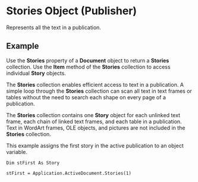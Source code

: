 
# Stories Object (Publisher)

Represents all the text in a publication.


## Example

Use the  **Stories** property of a **Document** object to return a **Stories** collection. Use the **Item** method of the **Stories** collection to access individual **Story** objects.



The  **Stories** collection enables efficient access to text in a publication. A simple loop through the **Stories** collection can scan all text in text frames or tables without the need to search each shape on every page of a publication.



The  **Stories** collection contains one **Story** object for each unlinked text frame, each chain of linked text frames, and each table in a publication. Text in WordArt frames, OLE objects, and pictures are not included in the **Stories** collection.



This example assigns the first story in the active publication to an object variable.




```
Dim stFirst As Story 
 
stFirst = Application.ActiveDocument.Stories(1)
```


